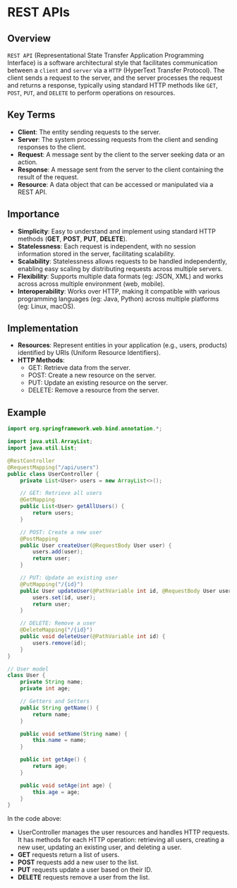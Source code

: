 # REST APIs

## Overview
`REST API` (Representational State Transfer Application Programming Interface) is a software architectural style that facilitates communication between a `client` and `server` via a `HTTP` (HyperText Transfer Protocol).
The client sends a request to the server, and the server processes the request and returns a response, typically using standard HTTP methods like `GET`, `POST`, `PUT`, and `DELETE` to perform operations on resources.

## Key Terms
- **Client**: The entity sending requests to the server.
- **Server**: The system processing requests from the client and sending responses to the client.
- **Request**: A message sent by the client to the server seeking data or an action.
- **Response**: A message sent from the server to the client containing the result of the request.
- **Resource**: A data object that can be accessed or manipulated via a REST API.

## Importance
- **Simplicity**: Easy to understand and implement using standard HTTP methods (**GET**, **POST**, **PUT**, **DELETE**).
- **Statelessness**: Each request is independent, with no session information stored in the server, facilitating scalability.
- **Scalability**: Statelessness allows requests to be handled independently, enabling easy scaling by distributing requests across multiple servers. 
- **Flexibility**: Supports multiple data formats (eg: JSON, XML) and works across across multiple environment (web, mobile).
- **Interoperability**: Works over HTTP, making it compatible with various programming languages (eg: Java, Python) across multiple platforms (eg: Linux, macOS).

## Implementation
- **Resources**: Represent entities in your application (e.g., users, products) identified by URIs (Uniform Resource Identifiers). 
- **HTTP Methods**:
  - GET: Retrieve data from the server.
  - POST: Create a new resource on the server.
  - PUT: Update an existing resource on the server.
  - DELETE: Remove a resource from the server.

## Example
```java
import org.springframework.web.bind.annotation.*;

import java.util.ArrayList;
import java.util.List;

@RestController
@RequestMapping("/api/users")
public class UserController {
    private List<User> users = new ArrayList<>();

    // GET: Retrieve all users
    @GetMapping
    public List<User> getAllUsers() {
        return users;
    }

    // POST: Create a new user
    @PostMapping
    public User createUser(@RequestBody User user) {
        users.add(user);
        return user;
    }

    // PUT: Update an existing user
    @PutMapping("/{id}")
    public User updateUser(@PathVariable int id, @RequestBody User user) {
        users.set(id, user);
        return user;
    }

    // DELETE: Remove a user
    @DeleteMapping("/{id}")
    public void deleteUser(@PathVariable int id) {
        users.remove(id);
    }
}

// User model
class User {
    private String name;
    private int age;

    // Getters and Setters
    public String getName() {
        return name;
    }

    public void setName(String name) {
        this.name = name;
    }

    public int getAge() {
        return age;
    }

    public void setAge(int age) {
        this.age = age;
    }
}
```
In the code above:
- UserController manages the user resources and handles HTTP requests. It has methods for each HTTP operation: retrieving all users, creating a new user, updating an existing user, and deleting a user. 
- **GET** requests return a list of users.
- **POST** requests add a new user to the list.
- **PUT** requests update a user based on their ID.
- **DELETE** requests remove a user from the list.
